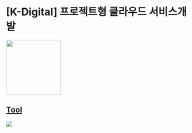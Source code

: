 # [K-Digital] 프로젝트형 클라우드 서비스개발
<td align="center">
 <a href="https://github.com/xoxeez">
  <img src="https://avatars.githubusercontent.com/u/52715471?v=4?s=100" width="150px;"/>
</td>
</br>

## Tool
<img src="https://img.shields.io/badge/Python-3766AB?style=flat-square&logo=Python&logoColor=white"/></a>
</br>
